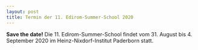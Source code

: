 ```yaml
---
layout: post 
title: Termin der 11. Edirom-Summer-School 2020
---
```


**Save the date!** Die 11. Edirom-Summer-School findet vom 31. August bis 4.
September 2020 im Heinz-Nixdorf-Institut Paderborn statt.
